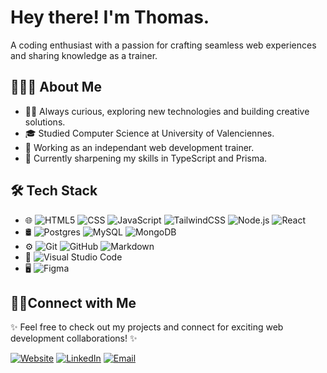 <h1>Hey there! I'm Thomas.</h1>

<p>A coding enthusiast with a passion for crafting seamless web experiences and sharing knowledge as a trainer.</p>

<h2>👨🏻‍💻 About Me </h2>

- 🕵️‍♂️ Always curious, exploring new technologies and building creative solutions.
- 🎓 Studied Computer Science at University of Valenciennes.
- 💼 Working as an independant web development trainer.
- 🌱 Currently sharpening my skills in TypeScript and Prisma.

<h2>🛠 Tech Stack</h2>

- 🌐
  ![HTML5](https://img.shields.io/badge/-HTML5-333333?style=flat&logo=HTML5)
  ![CSS](https://img.shields.io/badge/-CSS-333333?style=flat&logo=CSS3&logoColor=1572B6)
  ![JavaScript](https://img.shields.io/badge/-JavaScript-333333?style=flat&logo=javascript)
  ![TailwindCSS](https://img.shields.io/badge/-Tailwindcss-333333?style=flat&logo=tailwind-css)
  ![Node.js](https://img.shields.io/badge/-Node.js-333333?style=flat&logo=node.js)
  ![React](https://img.shields.io/badge/-React-333333?style=flat&logo=react)
- 🛢️
  ![Postgres](https://img.shields.io/badge/-Postgres-333333?style=flat&logo=postgresql)
  ![MySQL](https://img.shields.io/badge/-MySQL-333333?style=flat&logo=mysql)
  ![MongoDB](https://img.shields.io/badge/-MongoDB-333333?style=flat&logo=mongodb)
- ⚙️
  ![Git](https://img.shields.io/badge/-Git-333333?style=flat&logo=git)
  ![GitHub](https://img.shields.io/badge/-GitHub-333333?style=flat&logo=github)
  ![Markdown](https://img.shields.io/badge/-Markdown-333333?style=flat&logo=markdown)
- 🔧
  ![Visual Studio Code](https://img.shields.io/badge/-Visual%20Studio%20Code-333333?style=flat&logo=visual-studio-code&logoColor=007ACC)
- 🖥️
  ![Figma](https://img.shields.io/badge/-Figma-333333?style=flat&logo=figma)

<h2>🤝🏻Connect with Me </h2>

<p>✨ Feel free to check out my projects and connect for exciting web development collaborations! ✨</p>

<p>
  <a href="https://thomasrobert.netlify.app/"><img alt="Website" src="https://img.shields.io/badge/Website-www.thomasrobert.netlify.app-blue?style=flat-square&logo=google-chrome"></a>
  <a href="https://www.linkedin.com/in/thomasrobert1/"><img alt="LinkedIn" src="https://img.shields.io/badge/LinkedIn-Thomas%20Robert-blue?style=flat-square&logo=linkedin"></a>
  <a href="mailto:thomas_3004@hotmail.fr"><img alt="Email" src="https://img.shields.io/badge/Email-thomas_3004@hotmail.fr-blue?style=flat-square&logo=gmail"></a>
</p>
